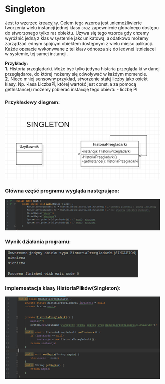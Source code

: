 # Singleton

Jest to wzorzec kreacyjny. Celem tego wzorca jest uniemożliwienie tworzenia wielu instancji jednej klasy oraz zapewnienie globalnego dostępu do stworzonego tylko raz obiektu. Używa się tego wzorca gdy chcemy wyróżnić jedną z klas w systemie jako unikatową, a odatkowo możemy zarządzać jednym spójnym obiektem dostępnym z wielu miejsc aplikacji. Każde operacje wykonywane z tej klasy odnoszą się do jedynej istniejącej w systemie, tej samej instancji. </br>

**Przykłady:**
</br>
**1.** Historia przeglądarki. Może być tylko jedyna historia przeglądarki w danej przeglądarce, do której możemy się odwoływać w każdym momencie. </br>
**2.** Nieco mniej sensowny przykład, stworzenie stałej liczby jako obiekt klasy. Np. klasa LiczbaPI, której wartość jest const, a za pomocą getInstance() możemy pobierać instancję tego obiektu - liczbę PI.

### Przykładowy diagram:
<p align="center">
 <img src="https://github.com/JakubMakaruk/UMCS/blob/master/23%20DAYS%20CHALLANGE%20WZORCOWY/Singleton/zdj/diagram.png" alt="zdj">
</p>

### Główna część programu wygląda następująco:
<p align="left">
 <img src="https://github.com/JakubMakaruk/UMCS/blob/master/23%20DAYS%20CHALLANGE%20WZORCOWY/Singleton/zdj/main1.png" alt="zdj">
</p>

### Wynik działania programu:
<p align="left">
 <img src="https://github.com/JakubMakaruk/UMCS/blob/master/23%20DAYS%20CHALLANGE%20WZORCOWY/Singleton/zdj/main2.png" alt="zdj">
</p>

### Implementacja klasy HistoriaPlików(Singleton):
<p align="left">
 <img src="https://github.com/JakubMakaruk/UMCS/blob/master/23%20DAYS%20CHALLANGE%20WZORCOWY/Singleton/zdj/singleton1.png" alt="zdj">
</p>
